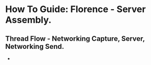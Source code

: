 # How To Guide: Florence - Server Assembly.

## Thread Flow -  Networking Capture, Server, Networking Send.
- 
